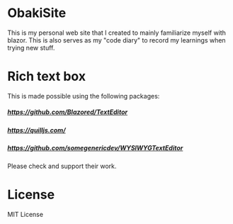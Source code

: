 # ObakiSite
This is my personal web site that I created to mainly familiarize myself with blazor. This is also serves as my "code diary" to record my learnings when trying new stuff. 

# Rich text box 
This is made possible using the following packages:
 ##### https://github.com/Blazored/TextEditor
 ##### https://quilljs.com/
 ##### https://github.com/somegenericdev/WYSIWYGTextEditor
Please check and support their work.
 
# License
MIT License
